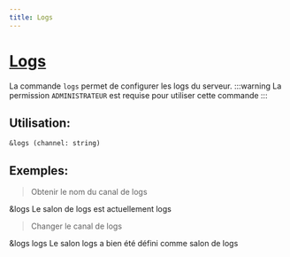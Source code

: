 ```yaml
---
title: Logs
---
```

# [Logs](https://github.com/federation-interservices-d-informatique/bot/blob/main/src/commands/config/logs.ts)
La commande `logs` permet de configurer les logs du serveur.
:::warning
La permission `ADMINISTRATEUR` est requise pour utiliser cette commande
:::

## Utilisation:
```
&logs (channel: string)
```
## Exemples:
> Obtenir le nom du canal de logs
<discord-messages>
<discord-message profile="superfola">&logs</discord-message>
<discord-message profile="fiibot">
<discord-embed color="#d6662a">
Le salon de logs est actuellement <mention type="channel">logs</mention>
</discord-embed>
</discord-message>
</discord-messages>

> Changer le canal de logs
<discord-messages>
<discord-message profile="superfola">&logs <mention type="channel">logs</mention></discord-message>
<discord-message profile="fiibot">
<discord-embed color="#2ad3d6">
Le salon <mention type="channel">logs</mention> a bien été défini comme salon de logs
</discord-embed>
</discord-message>
</discord-messages>